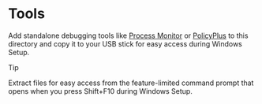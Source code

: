 # Tools

Add standalone debugging tools like [Process Monitor][] or [PolicyPlus][] to
this directory and copy it to your USB stick for easy access during Windows
Setup.

> [!TIP]
>
> Extract files for easy access from the feature-limited command prompt that
> opens when you press Shift+F10 during Windows Setup.

[PolicyPlus]: https://github.com/Fleex255/PolicyPlus
[Process Monitor]:
  https://learn.microsoft.com/en-us/sysinternals/downloads/procmon
